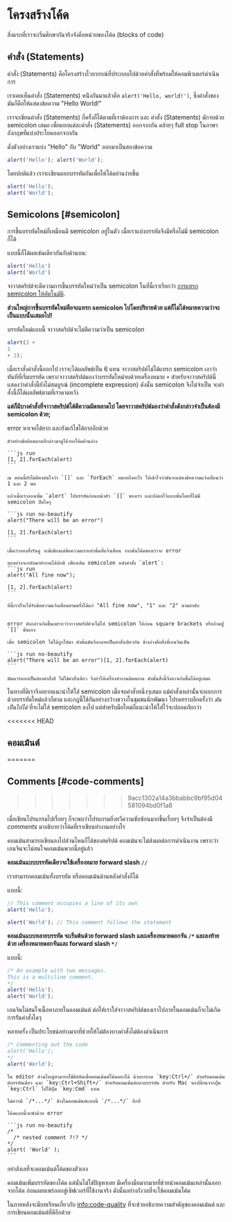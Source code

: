 # โครงสร้างโค้ด

สิ่งแรกที่เราจะเริ่มศึกษากันจริงจังคือหน่วยของโค้ด (blocks of code)

## คำสั่ง (Statements)

คำสั่ง (Statements) คือโครงสร้างไวยากรณ์ที่ประกอบไปด้วยคำสั่งที่พร้อมให้คอมพิวเตอร์ดำเนินการ

เราเคยเห็นคำสั่ง (Statements) หน่ึงกันมาแล้วคือ `alert('Hello, world!')`, ซึ่งคำสั่งของมันก็คือให้แสดงข้อความ "Hello World!"

เราจะเขียนคำสั่ง (Statements) กี่ครั้งก็ได้ตามที่เราต้องการ และ คำสั่ง (Statements) มักจบด้วย semicolon เสมอ เพื่อแยกแต่ละคำสั่ง (Statements) ออกจากกัน คล้ายๆ full stop ในภาษาอังกฤษที่แบ่งประโยคออกจากกัน

ดั่งตัวอย่างเราแบ่ง "Hello" กับ "World" ออกมาเป็นสองข้อความ

```js run no-beautify
alert('Hello'); alert('World');
```

โดยปกติแล้ว เราจะเขียนแยกบรรทัดกันเพื่อให้โค้ดอ่านง่ายขึ้น

```js run no-beautify
alert('Hello');
alert('World');
```

## Semicolons [#semicolon]

การขึ้นบรรทัดใหม่ก็เหมือนมี semicolon อยู่ในตัว เมื่อเราแบ่งบรรทัดจึงมีหรือไม่มี semicolon ก็ได้

แบบนี้ก็ได้ผลเช่นเดียวกันกับด้านบน:

```js run no-beautify
alert('Hello')
alert('World')
```

จาวาสคริปต์จะตีความการขึ้นบรรทัดใหม่ว่าเป็น semicolon ในที่นี้เราเรียกว่า [การแทรก semicolon ให้อัตโนมัติ](https://tc39.github.io/ecma262/#sec-automatic-semicolon-insertion).

**ส่วนใหญ่การขึ้นบรรทัดใหม่คือจะแทรก semicolon ไปโดยปริยายด้วย แต่ก็ไม่ได้หมายความว่าจะเป็นแบบนั้นเสมอไป!**

บรรทัดใหม่แบบนี้ จาวาสคริปต์จะไม่ตีความว่าเป็น semicolon

```js run no-beautify
alert(3 +
1
+ 2);
```

เมื่อเราสั่งคำสั่งนี้ออกไป เราจะได้ผลลัพธ์เป็น 6 แทน จาวาสคริปต์ไม่ได้แทรก semicolon เอาว่าทันทีที่เริ่มบรรทัด เพราะจาวาสคริปต์มองว่าบรรทัดใหม่จบด้วยเครื่องหมาย `+` สำหรับจาวาสคริปต์นี่แสดงว่าคำสั่งนี้ยังไม่สมบูรณ์ (incomplete expression) ดังนั้น semicolon จึงไม่จำเป็น จะคำสั่งนี้ก็ได้ผลลัพธ์ตามที่เราคาดหวัง

**แต่ก็มีบางคำสั่งที่จาวาสคริปต์ได้ตีความผิดพลาดไป โดยจาวาสคริปต์มองว่าคำสั่งดังกล่าวจำเป็นต้องมี semicolon ด้วย;**

error หาเจอได้ยาก และยังแก้ไขได้ยากอีกด้วย

````smart header="An example of an error"
ตัวอย่างข้อผิดพลาดที่กล่าวมาดูได้จากโค้ดด้านล่าง

```js run
[1, 2].forEach(alert)
```

ณ ตอนนี้ยังไม่ต้องสนใจว่า `[]` และ `forEach` หมายถึงอะไร ให้เข้าใจว่ามันจะแสดงข้อความแจ้งเตือนว่า 1 และ 2 พอ

แล้วเมื่อเราลองเพิ่ม `alert` ไปบรรทัดก่อนหน้าตัว `[]` ของเรา และปล่อยไว้แบบนั้นโดยที่ไม่มี semicolon ปิดใดๆ

```js run no-beautify
alert("There will be an error")

[1, 2].forEach(alert)
```

เมื่อเราลองสั่งรันดู จะมีเพียงแต่ข้อความแรกเท่านั้นที่แจ้งเตือน จากนั่นโค้ดของเราจะ error

ทุกอย่างจะกลับมาทำงานได้ปกติ เพียงเติม semicolon หลังคำสั่ง `alert`:
```js run
alert("All fine now");

[1, 2].forEach(alert)  
```

ทีนี้เราก็จะได้รับข้อความแจ้งเตือนสามครั้งได้แก่ "All fine now", "1" และ "2" ตามลำดับ


error ดังกล่าวเกิดขึ้นเพราะว่าจาวาสคริปต์จะไม่ใส่ semicolon ให้ก่อน square brackets หรือก้ามปู `[]` นั่นเอง

เมื่อ semicolon ไม่ได้ถูกใส่มา ดังนั้นมันจึงกลายเป็นคำสั่งเดียวกัน ข้างล่างคือสิ่งที่เอนจินเห็น

```js run no-beautify
alert("There will be an error")[1, 2].forEach(alert)
```

มันควรแยกเป็นสองคำสั่งสิ ไม่ใช่คำสั่งเดียว จึงทำให้เครื่องทำงานผิดพลาด ดังนั้นสิ่งนี้จึงอาจเกิดขึ้นได้อยู่เสมอ
````

ในทางที่ดีเราจึงอยากแนะนำให้ใส่ semicolon เมื่อจบคำสั่งหนึ่งๆเสมอ แม้คำสั่งเหล่านั้นจะแยกการด้วยบรรทัดใหม่แล้วก็ตาม และกฎนี้ใช้กันอย่างกว้างขวางในชุมชนนักพัฒนา โปรดทราบอีกครั้งว่า *มันเป็นไปได้* ที่จะไม่ใส่ semicolon ลงไป แต่สำหรับมือใหม่ก็แนะนำให้ใส่ไว้จะปลอดภัยกว่า

<<<<<<< HEAD
## คอมเม้นต์
=======
## Comments [#code-comments]
>>>>>>> 9acc1302a14a3bbabbc9bf95d04581094bd0f1a8

เมื่อเขียนโปรแกรมไปเรื่อยๆ ก็จะพบว่าโปรแกรมยิ่งทวีความซับซ้อนมากขึ้นเรื่อยๆ จึงจำเป็นต้องมี *comments* มาอธิบายว่าโค้ดที่เราเขียนทำงานอย่างไร

คอมเม้นสามารถเขียนลงไปส่วนไหนก็ได้ของสคริปต์ คอมเม้นจะไม่ส่งผลต่อการดำเนินงาน เพราะว่า เอนจินจะไม่สนใจคอมเม้นพวกนี้อยู่แล้ว

**คอมเม้นแบบบรรทัดเดียวจะใช้เครื่องหมาย forward slash `//`**

เราสามารถคอมเม้นทั้งบรรทัด หรือคอมเม้นด้านหลังคำสั่งก็ได้

แบบนี้:

```js run
// This comment occupies a line of its own
alert('Hello');

alert('World'); // This comment follows the statement
```

**คอมเม้นแบบหลายบรรทัด จะเริ่มต้นด้วย forward slash และเครื่องหมายดอกจัน `/*` และลงท้ายด้วย เครื่องหมายดอกจันและ forward slash `*/`**

แบบนี้:

```js run
/* An example with two messages.
This is a multiline comment.
*/
alert('Hello');
alert('World');
```

เอนจินไม่สนใจเนื้อหาภายในคอมเม้นต์ ต่อให้เราใส่จาวาสคริปต์ของเราไปภายในคอมเม้นก็จะไม่เกิดการรันคำสั่งใดๆ

หลายครั้ง เป็นประโยชน์อย่างมากที่ช่วยให้ไม่ต้องบางคำสั่งไม่ต้องดำเนินการ

```js run
/* Commenting out the code
alert('Hello');
*/
alert('World');
```

```smart header="ใช้คีย์ลัด!"
ใน editor ส่วนใหญ่สามารถใช้คีย์ลัดเพื่อคอมเม้นต์โค้ดออกได้ ด้วยการกด `key:Ctrl+/` สำหรับคอมเม้นต์บรรทัดเดียว และ `key:Ctrl+Shift+/` สำหรับคอมเม้นต์หลายบรรทัด สำหรับ Mac จะเปลี่ยนจากปุ่ม `key:Ctrl` ไปใช้ปุ่ม `key:Cmd` แทน
```

````warn header="คอมเม้นต์ซ้อนคอมเม้นต์ไม่ได้"
ไม่ควรมี `/*...*/` ข้างในคอมเม้นต์แบบนี้ `/*...*/` อีกที

โค้ดแบบนี้จะพังด้วย error

```js run no-beautify
/*
  /* nested comment ?!? */
*/
alert( 'World' );
```
````

อย่าลังเลที่จะคอมเม้นต์โค้ดของตัวเอง

คอมเม้นเพิ่มบรรทัดของโค้ด แต่นั่นไม่ใช่ปัญหาเลย มีเครื่องมือมากมายที่ช่วยนำคอมเม้นเหล่านั้นออกจากโค้ด ก่อนเผยแพร่ออกสู่เซิฟเวอร์ที่ใช้งานจริง ดังนั้นอย่างกังวลที่จะใช้คอมเม้นโค้ด

ในภายหลังจะมีบทเรียนเกี่ยวกับ <info:code-quality> ที่จะช่วยอธิบายความสำคัญของคอมเม้นต์ และการเขียนคอมเม้นต์ที่ดีอีกด้วย
